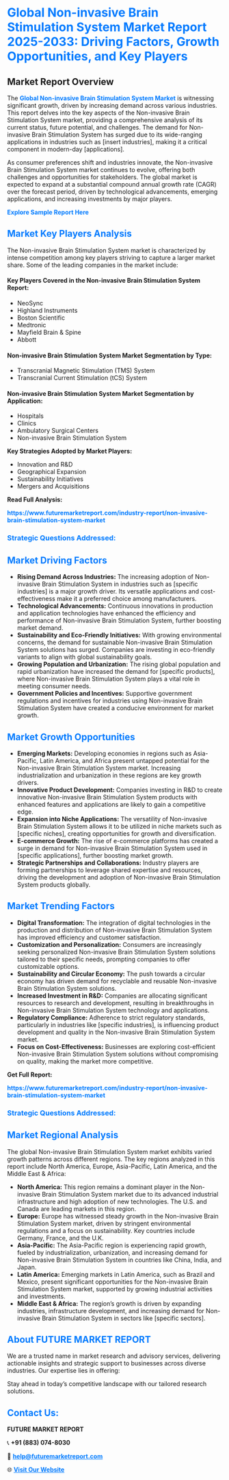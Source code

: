 <h1 style="color: #007BFF;">Global Non-invasive Brain Stimulation System Market Report 2025-2033: Driving Factors, Growth Opportunities, and Key Players</h1>

<section id="overview">
<h2>Market Report Overview</h2>
<p>The <a href="https://www.futuremarketreport.com/industry-report/non-invasive-brain-stimulation-system-market" style="color: #007BFF; text-decoration: none;"><strong>Global Non-invasive Brain Stimulation System Market</strong></a> is witnessing significant growth, driven by increasing demand across various industries. This report delves into the key aspects of the Non-invasive Brain Stimulation System market, providing a comprehensive analysis of its current status, future potential, and challenges. The demand for Non-invasive Brain Stimulation System has surged due to its wide-ranging applications in industries such as [insert industries], making it a critical component in modern-day [applications].</p>
<p>As consumer preferences shift and industries innovate, the Non-invasive Brain Stimulation System market continues to evolve, offering both challenges and opportunities for stakeholders. The global market is expected to expand at a substantial compound annual growth rate (CAGR) over the forecast period, driven by technological advancements, emerging applications, and increasing investments by major players.</p>
</section>

<section id="overview">
<p><a href="https://www.futuremarketreport.com/request-sample/reportId=127363" style="color: #007BFF; text-decoration: none;"><strong>Explore Sample Report Here</strong></a></p>
</section>

<section id="key-players">
<h2 style="color: #007BFF;">Market Key Players Analysis</h2>
<p>The Non-invasive Brain Stimulation System market is characterized by intense competition among key players striving to capture a larger market share. Some of the leading companies in the market include:</p>
<h4>Key Players Covered in the Non-invasive Brain Stimulation System Report:</h4>
<ul><li>NeoSync</li><li>Highland Instruments</li><li>Boston Scientific</li><li>Medtronic</li><li>Mayfield Brain &amp; Spine</li><li>Abbott</li></ul>
<h4>Non-invasive Brain Stimulation System Market Segmentation by Type:</h4>
<ul><li>Transcranial Magnetic Stimulation (TMS) System</li><li>Transcranial Current Stimulation (tCS) System</li></ul>

<h4>Non-invasive Brain Stimulation System Market Segmentation by Application:</h4>
<ul><li>Hospitals</li><li>Clinics</li><li>Ambulatory Surgical Centers</li><li>Non-invasive Brain Stimulation System</li></ul>
<p><strong>Key Strategies Adopted by Market Players:</strong></p>
<ul>
<li>Innovation and R&D</li>
<li>Geographical Expansion</li>
<li>Sustainability Initiatives</li>
<li>Mergers and Acquisitions</li>
</ul>
</section>

<section>
<p><strong>Read Full Analysis: </strong></p><a href="https://www.futuremarketreport.com/industry-report/non-invasive-brain-stimulation-system-market" style="color: #007BFF; text-decoration: none;"><strong>https://www.futuremarketreport.com/industry-report/non-invasive-brain-stimulation-system-market</strong></a>
<h3 style="color: #007BFF;">Strategic Questions Addressed:</h3>
</section>

<section id="driving-factors">
<h2 style="color: #007BFF;">Market Driving Factors</h2>
<ul>
<li><strong>Rising Demand Across Industries:</strong> The increasing adoption of Non-invasive Brain Stimulation System in industries such as [specific industries] is a major growth driver. Its versatile applications and cost-effectiveness make it a preferred choice among manufacturers.</li>
<li><strong>Technological Advancements:</strong> Continuous innovations in production and application technologies have enhanced the efficiency and performance of Non-invasive Brain Stimulation System, further boosting market demand.</li>
<li><strong>Sustainability and Eco-Friendly Initiatives:</strong> With growing environmental concerns, the demand for sustainable Non-invasive Brain Stimulation System solutions has surged. Companies are investing in eco-friendly variants to align with global sustainability goals.</li>
<li><strong>Growing Population and Urbanization:</strong> The rising global population and rapid urbanization have increased the demand for [specific products], where Non-invasive Brain Stimulation System plays a vital role in meeting consumer needs.</li>
<li><strong>Government Policies and Incentives:</strong> Supportive government regulations and incentives for industries using Non-invasive Brain Stimulation System have created a conducive environment for market growth.</li>
</ul>
</section>

<section id="growth-opportunities">
<h2 style="color: #007BFF;">Market Growth Opportunities</h2>
<ul>
<li><strong>Emerging Markets:</strong> Developing economies in regions such as Asia-Pacific, Latin America, and Africa present untapped potential for the Non-invasive Brain Stimulation System market. Increasing industrialization and urbanization in these regions are key growth drivers.</li>
<li><strong>Innovative Product Development:</strong> Companies investing in R&D to create innovative Non-invasive Brain Stimulation System products with enhanced features and applications are likely to gain a competitive edge.</li>
<li><strong>Expansion into Niche Applications:</strong> The versatility of Non-invasive Brain Stimulation System allows it to be utilized in niche markets such as [specific niches], creating opportunities for growth and diversification.</li>
<li><strong>E-commerce Growth:</strong> The rise of e-commerce platforms has created a surge in demand for Non-invasive Brain Stimulation System used in [specific applications], further boosting market growth.</li>
<li><strong>Strategic Partnerships and Collaborations:</strong> Industry players are forming partnerships to leverage shared expertise and resources, driving the development and adoption of Non-invasive Brain Stimulation System products globally.</li>
</ul>
</section>

<section id="trending-factors">
<h2 style="color: #007BFF;">Market Trending Factors</h2>
<ul>
<li><strong>Digital Transformation:</strong> The integration of digital technologies in the production and distribution of Non-invasive Brain Stimulation System has improved efficiency and customer satisfaction.</li>
<li><strong>Customization and Personalization:</strong> Consumers are increasingly seeking personalized Non-invasive Brain Stimulation System solutions tailored to their specific needs, prompting companies to offer customizable options.</li>
<li><strong>Sustainability and Circular Economy:</strong> The push towards a circular economy has driven demand for recyclable and reusable Non-invasive Brain Stimulation System solutions.</li>
<li><strong>Increased Investment in R&D:</strong> Companies are allocating significant resources to research and development, resulting in breakthroughs in Non-invasive Brain Stimulation System technology and applications.</li>
<li><strong>Regulatory Compliance:</strong> Adherence to strict regulatory standards, particularly in industries like [specific industries], is influencing product development and quality in the Non-invasive Brain Stimulation System market.</li>
<li><strong>Focus on Cost-Effectiveness:</strong> Businesses are exploring cost-efficient Non-invasive Brain Stimulation System solutions without compromising on quality, making the market more competitive.</li>
</ul>
</section>

<section>
<p><strong>Get Full Report: </strong></p><a href="https://www.futuremarketreport.com/industry-report/non-invasive-brain-stimulation-system-market" style="color: #007BFF; text-decoration: none;"><strong>https://www.futuremarketreport.com/industry-report/non-invasive-brain-stimulation-system-market</strong></a>
<h3 style="color: #007BFF;">Strategic Questions Addressed:</h3>
</section>


<section id="regional-analysis">
<h2 style="color: #007BFF;">Market Regional Analysis</h2>
<p>The global Non-invasive Brain Stimulation System market exhibits varied growth patterns across different regions. The key regions analyzed in this report include North America, Europe, Asia-Pacific, Latin America, and the Middle East & Africa:</p>
<ul>
<li><strong>North America:</strong> This region remains a dominant player in the Non-invasive Brain Stimulation System market due to its advanced industrial infrastructure and high adoption of new technologies. The U.S. and Canada are leading markets in this region.</li>
<li><strong>Europe:</strong> Europe has witnessed steady growth in the Non-invasive Brain Stimulation System market, driven by stringent environmental regulations and a focus on sustainability. Key countries include Germany, France, and the U.K.</li>
<li><strong>Asia-Pacific:</strong> The Asia-Pacific region is experiencing rapid growth, fueled by industrialization, urbanization, and increasing demand for Non-invasive Brain Stimulation System in countries like China, India, and Japan.</li>
<li><strong>Latin America:</strong> Emerging markets in Latin America, such as Brazil and Mexico, present significant opportunities for the Non-invasive Brain Stimulation System market, supported by growing industrial activities and investments.</li>
<li><strong>Middle East & Africa:</strong> The region’s growth is driven by expanding industries, infrastructure development, and increasing demand for Non-invasive Brain Stimulation System in sectors like [specific sectors].</li>
</ul>
</section>

<footer>
<h2 style="color: #007BFF;">About FUTURE MARKET REPORT</h2>
<p>We are a trusted name in market research and advisory services, delivering actionable insights and strategic support to businesses across diverse industries. Our expertise lies in offering:</p>

<p>Stay ahead in today’s competitive landscape with our tailored research solutions.</p>

<h2 style="color: #007BFF;">Contact Us:</h2>
<p><strong>FUTURE MARKET REPORT</strong></p>
<p>📞 <strong>+91 (883) 074-8030</strong></p>
<p>📧 <strong><a href="mailto:help@futuremarketreport.com" style="color: #007BFF;">help@futuremarketreport.com</a></strong></p>
<p>🌐 <strong><a href="https://www.futuremarketreport.com/" style="color: #007BFF;">Visit Our Website</a></strong></p>
</footer>